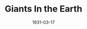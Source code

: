 ---
title: Giants In the Earth
date: 1931-03-17
opening_date: 1931-03-17
closing_date:
layout: productions
playbill:
Theatre: Theatre Jacksonville
cast:
- Beret: Birsa Shepard
- Aslak Tjome: Charleston Kennedy
- Briget: Daisy Bowden Stephens
- Per Hansa: Gordon McCauley
- Mrs. Tjome: Janet Williams
- Kjersti: Julia C. Tyler
- Sorina: Louise Twitty
- Ola:
  - Lindley Marron
  - Oscar Landgren
- Henry Solum: Sherwood Smith
- Hans Olsa: Stokes Perry
- Tonseten: Harry Lewis Jr.
- Minister: Joseph Marron
crew:
- Director: Frank F. Kells
- Staging: Dick Grether
- Staging Assistant: Cliffard Lowe
- Props: Marguerite Chiasson
understudies:
orchestra:
---